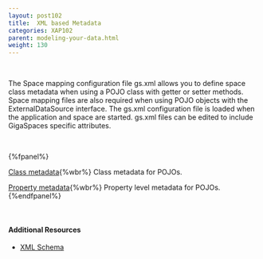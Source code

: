 ```yaml
---
layout: post102
title:  XML based Metadata
categories: XAP102
parent: modeling-your-data.html
weight: 130
---
```


<br>

The Space mapping configuration file gs.xml allows you to define space class metadata when using a POJO class with getter or setter methods. Space mapping files are also required when using POJO objects with the ExternalDataSource interface. The gs.xml configuration file is loaded when the application and space are started. gs.xml files can be edited to include GigaSpaces specific attributes.

<br>


{%fpanel%}

[Class metadata](./pojo-xml-metadata-class.html){%wbr%}
Class metadata for POJOs.


[Property metadata](./pojo-xml-metadata-attribute.html){%wbr%}
Property level metadata for POJOs.
{%endfpanel%}

<br>

#### Additional Resources

- [XML Schema](/api_documentation/xap-{%currentversion%}.html)




